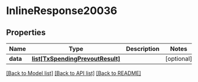 # InlineResponse20036

## Properties
Name | Type | Description | Notes
------------ | ------------- | ------------- | -------------
**data** | [**list[TxSpendingPrevoutResult]**](TxSpendingPrevoutResult.md) |  | [optional] 

[[Back to Model list]](../README.md#documentation-for-models) [[Back to API list]](../README.md#documentation-for-api-endpoints) [[Back to README]](../README.md)

